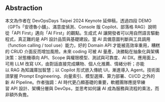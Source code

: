 ## Abstraction
本文為作者在 DevOpsDays Taipei 2024 Keynote 延伸稿，透過四段 DEMO（GPTs「安德魯小舖」、滿意度偵測、Console 版 Copilot、部落格 RAG）說明從「API First」邁向「AI First」的觀點。生成式 AI 讓開發者可以用自然語言驅動程式，真正難的是 API 設計品質與基礎建設。當 AI 具備意圖判斷與工具調用（function calling / tool use）能力，好的 Domain API 才能被高效率重用，糟糕的 CRUD 介面反而增加風險。未來 coding 可被 AI 量產，決勝點在抽象化與架構決策：狀態機導向 API、Scope 與權限模型、測試與可靠度、AI DX。應用面上，可用 LLM 改寫 UX，由對話直接完成購物、個人化推薦、情緒分析；亦能以 RAG 為知識庫加智慧；以 Copilot 形式嵌入傳統 UI，漸進導入 Agent。技術面須掌握 Prompt Engineering、向量索引、模型選擇、算力部署、CI/CD 之外的新 AI Pipeline。作者強調：AI 時代更凸顯基礎的重要，軟體團隊應提早練習 API 設計、架構分層與 DevOps，並思考如何讓 AI 成為服務與流程的乘法，而非額外負擔。